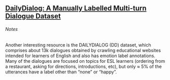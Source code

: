 
## [DailyDialog: A Manually Labelled Multi-turn Dialogue Dataset](https://arxiv.org/abs/1710.03957)

###### Notes

Another interesting resource is the DAILYDIALOG (DD) dataset, which comprises about 13k dialogues obtained by crawling educational websites intended for learners of English and also has emotion label annotations. Many of the dialogues are focused on topics for ESL learners (ordering from a restaurant, asking for directions, introductions, etc), but only ≈ 5% of the utterances have a label other than “none” or “happy”.
